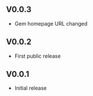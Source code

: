 ## V0.0.3

* Gem homepage URL changed

## V0.0.2

* First public release

## V0.0.1

* Initial release
